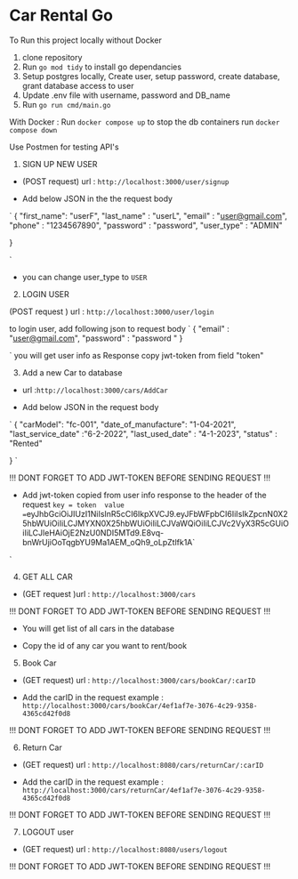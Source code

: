 # Car Rental Go 




To Run this project locally without Docker 
1. clone repository 
2. Run `go mod tidy`  to install go dependancies
3. Setup postgres locally, Create user, setup password, create database, grant database access to user
4. Update .env file with username, password and DB_name 
5. Run `go run cmd/main.go`  

With Docker : 
Run `docker compose up` 
to stop the db containers run `docker compose down`

Use Postmen for testing API's



1. SIGN UP NEW USER

- (POST request) url : `http://localhost:3000/user/signup` 

- Add below JSON in the the request body 

`
{
    "first_name": "userF",
    "last_name" : "userL",
    "email"     : "user@gmail.com",
    "phone"     : "1234567890",
    "password"  : "password",
    "user_type" : "ADMIN"       

}

`
- you can change user_type to `USER` 



2. LOGIN USER

(POST request ) url : `http://localhost:3000/user/login`

to login user, add following json to request body 
` 
{
    "email"     : "user@gmail.com",
    "password"  : "password "
 }

 `
 you will get user info as Response 
 copy jwt-token from field "token" 



3. Add a new Car to database
 
- url :`http://localhost:3000/cars/AddCar`

- Add below JSON in the request body

`
{
    "carModel": "fc-001",
    "date_of_manufacture": "1-04-2021",
    "last_service_date" :"6-2-2022",
    "last_used_date" : "4-1-2023",
    "status" : "Rented"

}
`

!!! DONT FORGET TO ADD JWT-TOKEN BEFORE SENDING REQUEST !!!

- Add jwt-token copied from user info response to the header of the request
`
key = token 
value = `eyJhbGciOiJIUzI1NiIsInR5cCI6IkpXVCJ9.eyJFbWFpbCI6IiIsIkZpcnN0X25hbWUiOiIiLCJMYXN0X25hbWUiOiIiLCJVaWQiOiIiLCJVc2VyX3R5cGUiOiIiLCJleHAiOjE2NzU0NDI5MTd9.E8vq-bnWrUjiOoTqgbYU9Ma1AEM_oQh9_oLpZtlfk1A`

`



4. GET ALL CAR

- (GET request )url : `http://localhost:3000/cars`

!!! DONT FORGET TO ADD JWT-TOKEN BEFORE SENDING REQUEST !!!

- You will get list of all cars in the database

- Copy the id of any car you want to rent/book



5. Book Car 

-  (GET request) url : `http://localhost:3000/cars/bookCar/:carID`

- Add the carID in the request
 example : `http://localhost:3000/cars/bookCar/4ef1af7e-3076-4c29-9358-4365cd42f0d8`

!!! DONT FORGET TO ADD JWT-TOKEN BEFORE SENDING REQUEST !!!


6. Return Car 

- (GET request) url : `http://localhost:8080/cars/returnCar/:carID`

- Add the carID in the request
 example : `http://localhost:3000/cars/returnCar/4ef1af7e-3076-4c29-9358-4365cd42f0d8`


!!! DONT FORGET TO ADD JWT-TOKEN BEFORE SENDING REQUEST !!!



7. LOGOUT user

- (GET request) url : `http://localhost:8080/users/logout`

!!! DONT FORGET TO ADD JWT-TOKEN BEFORE SENDING REQUEST !!!
